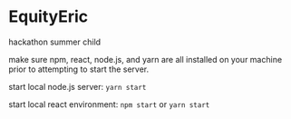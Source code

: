 # EquityEric
hackathon summer child

make sure npm, react, node.js, and yarn are all installed on your machine prior to attempting to start the server.

start local node.js server:
``` yarn start ```

start local react environment:
``` npm start ``` or ``` yarn start ```